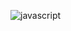 ![javascript](https://user-images.githubusercontent.com/5803001/44412874-859de980-a59c-11e8-8845-eebe9d13d832.jpg)
